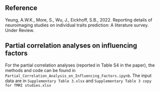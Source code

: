 ## Reference

Yeung, A.W.K., More, S., Wu, J., Eickhoff, S.B., 2022. Reporting details of neuroimaging studies on individual traits prediction: A literature survey. Under Review.

## Partial correlation analyses on influencing factors

For the partial correlation analyses (reported in Table S4 in the paper), the methods and code can be found in `Partial_Correlation_Analysis_on_Influencing_Factors.ipynb`. The input data are in `Supplementary Table 3.xlsx` and `Supplementary Table 3 copy for fMRI studies.xlsx`
